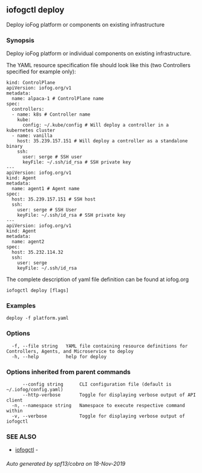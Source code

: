 ## iofogctl deploy

Deploy ioFog platform or components on existing infrastructure

### Synopsis

Deploy ioFog platform or individual components on existing infrastructure.

The YAML resource specification file should look like this (two Controllers specified for example only):
```
kind: ControlPlane
apiVersion: iofog.org/v1
metadata:
  name: alpaca-1 # ControlPlane name
spec:
  controllers:
  - name: k8s # Controller name
    kube:
      config: ~/.kube/config # Will deploy a controller in a kubernetes cluster
  - name: vanilla
    host: 35.239.157.151 # Will deploy a controller as a standalone binary
    ssh:
      user: serge # SSH user
	  keyFile: ~/.ssh/id_rsa # SSH private key
---
apiVersion: iofog.org/v1
kind: Agent
metadata:
  name: agent1 # Agent name
spec:
  host: 35.239.157.151 # SSH host
  ssh:
    user: serge # SSH User
    keyFile: ~/.ssh/id_rsa # SSH private key
---
apiVersion: iofog.org/v1
kind: Agent
metadata:
  name: agent2
spec:
  host: 35.232.114.32
  ssh:
    user: serge
    keyFile: ~/.ssh/id_rsa

```
The complete description of yaml file definition can be found at iofog.org

```
iofogctl deploy [flags]
```

### Examples

```
deploy -f platform.yaml
```

### Options

```
  -f, --file string   YAML file containing resource definitions for Controllers, Agents, and Microservice to deploy
  -h, --help          help for deploy
```

### Options inherited from parent commands

```
      --config string      CLI configuration file (default is ~/.iofog/config.yaml)
      --http-verbose       Toggle for displaying verbose output of API client
  -n, --namespace string   Namespace to execute respective command within
  -v, --verbose            Toggle for displaying verbose output of iofogctl
```

### SEE ALSO

* [iofogctl](iofogctl.md)	 - 

###### Auto generated by spf13/cobra on 18-Nov-2019
